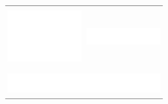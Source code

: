 <table>
  <tr>
    <td>
      <p align="center"><img src="/metrics.plugin.isocalendar.fullyear.svg" alt="Metrics" width="400"></p>
    </td>
    <td>
      <p align="center"><img src="/metrics.plugin.languages.svg" alt="Metrics" width="400"></p>
    </td>
  </tr>
  <tr>
    <td colspan="2">
      <p align="center"><img src="/metrics.plugin.skyline.svg" alt="Metrics" width="800"></p>
    </td>
  </tr>
</table>
